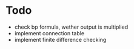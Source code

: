 # Todo

* check bp formula, wether output is multiplied
* implement connection table
* implement finite difference checking
